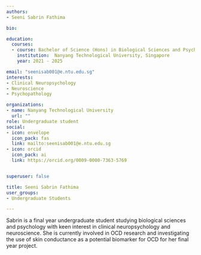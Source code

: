 ```yaml
---
authors:
- Seeni Sabrin Fathima

bio: 

education:
  courses:
  - course: Bachelor of Science (Hons) in Biological Sciences and Psychology
    institution:  Nanyang Technological University, Singapore
    year: 2021 - 2025

email: "seenisab001@e.ntu.edu.sg"
interests: 
- Clinical Neuropsychology
- Neuroscience
- Psychopathology

organizations:
- name: Nanyang Technological University
  url: ""
role: Undergraduate student
social:
- icon: envelope
  icon_pack: fas
  link: mailto:seenisab001@e.ntu.edu.sg
- icon: orcid
  icon_pack: ai
  link: https://orcid.org/0009-0000-7363-5769


superuser: false

title: Seeni Sabrin Fathima
user_groups:
- Undergraduate Students

---
```


Sabrin is a final year undergraduate student studying biological sciences and psychology with keen interest in clinical neuropsychology and neuroscience. She is currently involved in OCD research and investigating the use of skin conductance as a potential biomarker for OCD for her final year project.  
